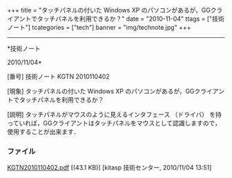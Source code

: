 ﻿+++
title = "タッチパネルの付いた Windows XP のパソコンがあるが，GGクライアントでタッチパネルを利用できるか？"
date = "2010-11-04"
ttags = ["技術ノート"]
tcategories = ["tech"]
banner = "img/technote.jpg"
+++

-----------------------------------------------------------------------------------------------------------------------------

*技術ノート

2010/11/04*


[番号]
技術ノート KGTN 2010110402

[現象]
タッチパネルの付いた Windows XP
のパソコンがあるが，GGクライアントでタッチパネルを利用できるか？

[説明]
タッチパネルがマウスのように見えるインタフェース （ドライバ）
を持っていれば，GGクライアントはタッチパネルをマウスとして認識しますので，使用することが出来ます．


### ファイル

 
 


[KGTN2010110402.pdf](http://techreport.kitasp.net/attachments/download/375/KGTN2010110402.pdf)
 [(43.1 KB)] [kitasp 技術センター, 2010/11/04
13:51]


 


 

